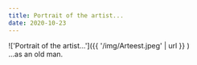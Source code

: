 ```yaml
---
title: Portrait of the artist...
date: 2020-10-23
---
```


!['Portrait of the artist...']({{ '/img/Arteest.jpeg' | url }} )
<br>
...as an old man.